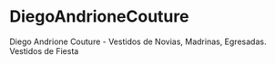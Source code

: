 # DiegoAndrioneCouture
Diego Andrione Couture - Vestidos de Novias, Madrinas, Egresadas. Vestidos de Fiesta
